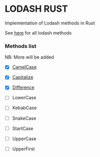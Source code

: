 # LODASH RUST 

Implementation of Lodash methods in Rust

See [here](https://github.com/lodash/lodash) for all lodash methods 

### Methods list
NB: More will be added

- [x] [CamelCase](/src/camel_case.rs) 
- [x] [Capitalize](/src/capitalize.rs)
- [x] [Difference](/src/difference.rs)
- [ ] LowerCase
- [ ] KebabCase
- [ ] SnakeCase
- [ ] StartCase
- [ ] UpperCase
- [ ] UpperFirst

